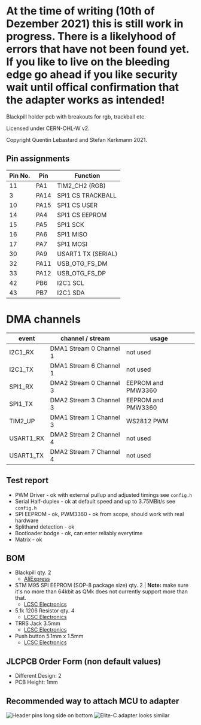 # At the time of writing (10th of Dezember 2021) this is still work in progress. There is a likelyhood of errors that have not been found yet. If you like to live on the bleeding edge go ahead if you like security wait until offical confirmation that the adapter works as intended!

Blackpill holder pcb with breakouts for rgb, trackball etc.

Licensed under CERN-OHL-W v2.

Copyright Quentin Lebastard and Stefan Kerkmann 2021.

## Pin assignments

| Pin No. | Pin  |      Function      |
| ------- | ---- | ------------------ |
| 11      | PA1  | TIM2_CH2 (RGB)     |
| 3       | PA14 | SPI1 CS TRACKBALL  |
| 10      | PA15 | SPI1 CS USER       |
| 14      | PA4  | SPI1 CS EEPROM     |
| 15      | PA5  | SPI1 SCK           |
| 16      | PA6  | SPI1 MISO          |
| 17      | PA7  | SPI1 MOSI          |
| 30      | PA9  | USART1 TX (SERIAL) |
| 32      | PA11 | USB_OTG_FS_DM      |
| 33      | PA12 | USB_OTG_FS_DP      |
| 42      | PB6  | I2C1 SCL           |
| 43      | PB7  | I2C1 SDA           |


# DMA channels

|   event   |    channel / stream     |       usage        |
| --------- | ----------------------- | ------------------ |
| I2C1_RX   | DMA1 Stream 0 Channel 1 | not used           |
| I2C1_TX   | DMA1 Stream 6 Channel 1 | not used           |
| SPI1_RX   | DMA2 Stream 0 Channel 3 | EEPROM and PMW3360 |
| SPI1_TX   | DMA2 Stream 3 Channel 3 | EEPROM and PMW3360 |
| TIM2_UP   | DMA1 Stream 1 Channel 3 | WS2812 PWM         |
| USART1_RX | DMA2 Stream 2 Channel 4 | not used           |
| USART1_TX | DMA2 Stream 7 Channel 4 | not used           |


## Test report

* PWM Driver - ok with external pullup and adjusted timings see `config.h`
* Serial Half-duplex - ok at default speed and up to 3.75MBit/s see `config.h`
* SPI EEPROM - ok, PWM3360 - ok from scope, should work with real hardware
* Splithand detection - ok
* Bootloader bodge - ok, can enter reliably everytime
* Matrix - ok

## BOM

* Blackpill qty. 2
    * [AliExpress](https://www.aliexpress.com/item/1005001456186625.html)
* STM M95 SPI EEPROM (SOP-8 package size) qty. 2 | **Note:** make sure it's no more than 64kbit as QMk does not currently support more than that.
    * [LCSC Electronics](https://lcsc.com/product-detail/EEPROM_STMicroelectronics-M95640-WMN6TP_C140882.html)
* 5.1k 1206 Resistor qty. 4
    * [LCSC Electronics](https://lcsc.com/product-detail/Chip-Resistor-Surface-Mount_UNI-ROYAL-Uniroyal-Elec-1206W4F5101T5E_C26033.html)
* TRRS Jack 3.5mm
    * [LCSC Electronics](https://lcsc.com/product-detail/Pre-ordered-Connectors_XKB-Connectivity-PJ-320E_C2884941.html)
* Push button 5.1mm x 1.5mm
    * [LCSC Electronics](https://lcsc.com/product-detail/Tactile-Switches_XKB-Connectivity-TS-1187A-B-A-B_C318884.html)

## JLCPCB Order Form (non default values)

* Different Design: 2
* PCB Height: 1mm

## Recommended way to attach MCU to adapter

![Header pins long side on bottom](https://cdn.discordapp.com/attachments/747849854276993114/915438746885816401/STM32F411CEU6_WeAct_Black_Pill_V2.png "bottom view of WeAct_Black_Pill")
![Elite-C adapter looks similar](https://cdn.discordapp.com/attachments/747850923023532073/917082370203607101/76-SWtxD5yNuvbsMLcKAxJII_M5w2juIZuDnQQMsW-VUXTQv-tv4Ju1rIXA-a9Hn6rxcuW34BAAYXKeUi5G3fKMoSbNl2HES9LPlbMYZioP_Ol1HNKip8EF_1Kr8nm6-cMjKs5wC0aen-TuDZjqQE7MhqrMNe8MxqrA0NiTr81869KeJeFpGrAei19xqCjLpO5jcsRDU_FKAc_FC2mRzOteIls9-IShEQoJYTQ0m23tz3L_zWAfeI2bfcWaygDQLRW-s93hR9hg672LtWWHCtBtLXzsoNRuSYkzwj_VyGVLmJC63U21AO5uTM5iUqJ64LGLX700Dk0VgG7dvhEr211VDhxo_Sq6-Cdhb3ZxKNR5VYqu1e4izE0SBZ-jwiAfvB3FijTOnnAJ3jfrkK19S5Lc-pBLlCTArL5Lwt-DhQTADWKQQyoxQ6U-9wcLiQrjq1vwKFxQMuHioHG1Q6iHDdeF6LiTqd4fDLzMYSgdJAEU6itGaK5oYqufAGMyd..png "view of elite-c adapter plate. same idea")